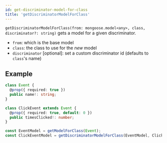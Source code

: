 ```yaml
---
id: get-discriminator-model-for-class
title: 'getDiscriminatorModelForClass'
---
```


`getDiscriminatorModelForClass(from: mongoose.model<any>, class, discriminator?: string)` gets a model for a given discriminator.

- `from`: which is the base model
- `class`: the class to use for the *new* model
- `discriminator` [optional]: set a custom discriminator id (defaults to `class`'s name)

## Example

```ts
class Event {
  @prop({ required: true })
  public name!: string;
}

class ClickEvent extends Event {
  @prop({ required: true, default: 0 })
  public timesClicked!: number;
}

const EventModel = getModelForClass(Event);
const ClickEventModel = getDiscriminatorModelForClass(EventModel, ClickEvent);
```
